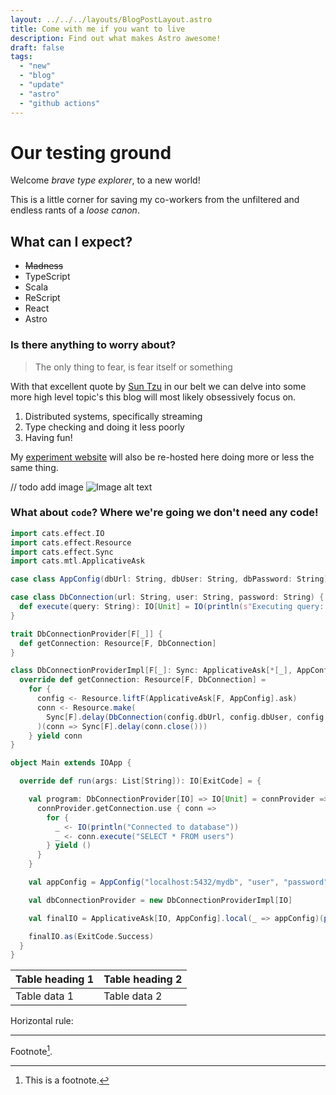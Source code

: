 ```yaml
---
layout: ../../../layouts/BlogPostLayout.astro
title: Come with me if you want to live
description: Find out what makes Astro awesome!
draft: false
tags:  
  - "new"
  - "blog"
  - "update"
  - "astro"
  - "github actions"
--- 
```

# Our testing ground

Welcome *brave type explorer*, to a new world!

This is a little corner for saving my co-workers from the unfiltered and endless rants of a _loose canon_.

## What can I expect?

* ~~Madness~~
* TypeScript
* Scala
* ReScript
* React
* Astro

### Is there anything to worry about?

> The only thing to fear, is fear itself or something

With that excellent quote by [Sun Tzu](https://duckduckgo.com/?q=Sun+tzu&t=newext&atb=v351-1&ia=web) in our belt we can delve into some more high level topic's this blog will most likely obsessively focus on.

1. Distributed systems, specifically streaming
2. Type checking and doing it less poorly
3. Having fun!

My [experiment website](https://mull.dev) will also be re-hosted here doing more or less the same thing.

// todo add image
![Image alt text](https://www.example.com/image.jpg)

### What about `code`? Where we're going we don't need any code!

```scala
import cats.effect.IO
import cats.effect.Resource
import cats.effect.Sync
import cats.mtl.ApplicativeAsk

case class AppConfig(dbUrl: String, dbUser: String, dbPassword: String)

case class DbConnection(url: String, user: String, password: String) {
  def execute(query: String): IO[Unit] = IO(println(s"Executing query: $query"))
}

trait DbConnectionProvider[F[_]] {
  def getConnection: Resource[F, DbConnection]
}

class DbConnectionProviderImpl[F[_]: Sync: ApplicativeAsk[*[_], AppConfig]] extends DbConnectionProvider[F] {
  override def getConnection: Resource[F, DbConnection] =
    for {
      config <- Resource.liftF(ApplicativeAsk[F, AppConfig].ask)
      conn <- Resource.make(
        Sync[F].delay(DbConnection(config.dbUrl, config.dbUser, config.dbPassword))
      )(conn => Sync[F].delay(conn.close()))
    } yield conn
}

object Main extends IOApp {

  override def run(args: List[String]): IO[ExitCode] = {

    val program: DbConnectionProvider[IO] => IO[Unit] = connProvider => {
      connProvider.getConnection.use { conn =>
        for {
          _ <- IO(println("Connected to database"))
          _ <- conn.execute("SELECT * FROM users")
        } yield ()
      }
    }

    val appConfig = AppConfig("localhost:5432/mydb", "user", "password")

    val dbConnectionProvider = new DbConnectionProviderImpl[IO]

    val finalIO = ApplicativeAsk[IO, AppConfig].local(_ => appConfig)(program(dbConnectionProvider))

    finalIO.as(ExitCode.Success)
  }
}

```

| Table heading 1 | Table heading 2 |
| --- | --- |
| Table data 1 | Table data 2 |

Horizontal rule:

---

Footnote[^1].

[^1]: This is a footnote.

